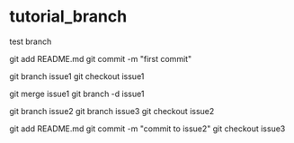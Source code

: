 # tutorial_branch

test branch

git add README.md
git commit -m "first commit"

git branch issue1
git checkout issue1


git merge issue1
git branch -d issue1

git branch issue2
git branch issue3
git checkout issue2


git add README.md
git commit -m "commit to issue2"
git checkout issue3

